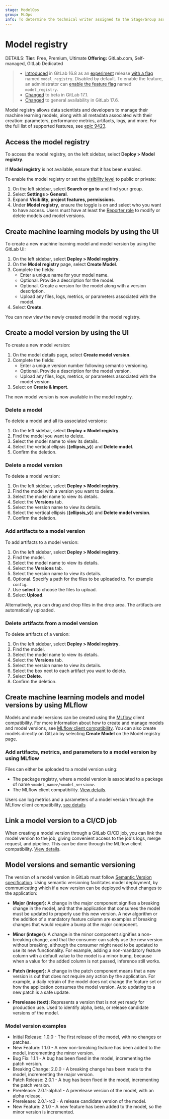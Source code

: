 ```yaml
---
stage: ModelOps
group: MLOps
info: To determine the technical writer assigned to the Stage/Group associated with this page, see https://handbook.gitlab.com/handbook/product/ux/technical-writing/#assignments
---
```


# Model registry

DETAILS:
**Tier:** Free, Premium, Ultimate
**Offering:** GitLab.com, Self-managed, GitLab Dedicated

> - [Introduced](https://gitlab.com/groups/gitlab-org/-/epics/9423) in GitLab 16.8 as an [experiment](../../../../policy/experiment-beta-support.md#experiment) release [with a flag](../../../../administration/feature_flags.md) named `model_registry`. Disabled by default. To enable the feature, an administrator can [enable the feature flag](../../../../administration/feature_flags.md) named `model_registry`.
> - [Changed](https://gitlab.com/groups/gitlab-org/-/epics/9423) to beta in GitLab 17.1.
> - [Changed](https://gitlab.com/groups/gitlab-org/-/epics/14998) to general availability in GitLab 17.6.

Model registry allows data scientists and developers to manage their machine learning
models, along with all metadata associated with their creation: parameters, performance
metrics, artifacts, logs, and more. For the full list of supported features,
see [epic 9423](https://gitlab.com/groups/gitlab-org/-/epics/9423).

## Access the model registry

To access the model registry, on the left sidebar, select **Deploy > Model registry**.

If **Model registry** is not available, ensure that it has been enabled.

To enable the model registry or set the [visibility level](../../../public_access.md) to public or private:

1. On the left sidebar, select **Search or go to** and find your group.
1. Select **Settings > General**.
1. Expand **Visibility, project features, permissions**.
1. Under **Model registry**, ensure the toggle is on and select who you want to have access.
   Users must have
at least the [Reporter role](../../../permissions.md#roles) to modify or delete models and model versions.

## Create machine learning models by using the UI

To create a new machine learning model and model version by using the GitLab UI:

1. On the left sidebar, select **Deploy > Model registry**.
1. On the **Model registry** page, select **Create Model**.
1. Complete the fields:
   - Enter a unique name for your model name.
   - Optional. Provide a description for the model.
   - Optional. Create a version for the model along with a version description.
   - Upload any files, logs, metrics, or parameters associated with the model.
1. Select **Create**.

You can now view the newly created model in the model registry.

## Create a model version by using the UI

To create a new model version:

1. On the model details page, select **Create model version**.
1. Complete the fields:
   - Enter a unique version number following semantic versioning.
   - Optional. Provide a description for the model version.
   - Upload any files, logs, metrics, or parameters associated with the model version.
1. Select on **Create & import**.

The new model version is now available in the model registry.

### Delete a model

To delete a model and all its associated versions:

1. On the left sidebar, select **Deploy > Model registry**.
1. Find the model you want to delete.
1. Select the model name to view its details.
1. Select the vertical ellipsis (**{ellipsis_v}**) and **Delete model**.
1. Confirm the deletion.

### Delete a model version

To delete a model version:

1. On the left sidebar, select **Deploy > Model registry**.
1. Find the model with a version you want to delete.
1. Select the model name to view its details.
1. Select the **Versions** tab.
1. Select the version name to view its details.
1. Select the vertical ellipsis (**{ellipsis_v}**) and **Delete model version**.
1. Confirm the deletion.

### Add artifacts to a model version

To add artifacts to a model version:

1. On the left sidebar, select **Deploy > Model registry**.
1. Find the model.
1. Select the model name to view its details.
1. Select the **Versions** tab.
1. Select the version name to view its details.
1. Optional. Specify a path for the files to be uploaded to. For example `config`.
1. Use **select** to choose the files to upload.
1. Select **Upload**.

Alternatively, you can drag and drop files in the drop area. The artifacts are automatically uploaded.

### Delete artifacts from a model version

To delete artifacts of a version:

1. On the left sidebar, select **Deploy > Model registry**.
1. Find the model.
1. Select the model name to view its details.
1. Select the **Versions** tab.
1. Select the version name to view its details.
1. Select the box next to each artifact you want to delete.
1. Select **Delete**.
1. Confirm the deletion.

## Create machine learning models and model versions by using MLflow

Models and model versions can be created using the [MLflow](https://www.mlflow.org/docs/latest/tracking.html) client compatibility.
For more information about how to create and manage models and model versions, see [MLflow client compatibility](../experiment_tracking/mlflow_client.md#model-registry).
You can also create models directly on GitLab by selecting **Create Model**
on the Model registry page.

### Add artifacts, metrics, and parameters to a model version by using MLflow

Files can either be uploaded to a model version using:

- The package registry, where a model version is associated to a package of name `<model_name>/<model_version>`.
- The MLflow client compatibility. [View details](../experiment_tracking/mlflow_client.md#logging-artifacts-to-a-model-version).

Users can log metrics and a parameters of a model version through the MLflow client compatibility, [see details](../experiment_tracking/mlflow_client.md#logging-metrics-and-parameters-to-a-model-version)

## Link a model version to a CI/CD job

When creating a model version through a GitLab CI/CD job, you can link the model
version to the job, giving convenient access to the job's logs, merge request, and pipeline.
This can be done through the MLflow client compatibility. [View details](../experiment_tracking/mlflow_client.md#linking-a-model-version-to-a-cicd-job).

## Model versions and semantic versioning

The version of a model version in GitLab must follow [Semantic Version specification](https://semver.org/).
Using semantic versioning facilitates model deployment, by communicating which
if a new version can be deployed without changes to the application:

- **Major (integer):** A change in the major component signifies a breaking change in the model, and that the application
  that consumes the model must be updated to properly use this new version.
  A new algorithm or the addition of a mandatory feature column are examples of breaking
  changes that would require a bump at the major component.

- **Minor (integer):** A change in the minor component signifies a non-breaking change, and that the
  consumer can safely use the new version without breaking, although the consumer might
  need to be updated to use its new functionality. For example, adding a non-mandatory
  feature column with a default value to the model is a minor bump, because when a value for
  the added column is not passed, inference still works.

- **Patch (integer):** A change in the patch component means that a new version is out that does not
  require any action by the application. For example, a daily retrain of the
  model does not change the feature set or how the application consumes the
  model version. Auto updating to a new patch is a safe update.

- **Prerelease (text):** Represents a version that is not yet ready for production use.
  Used to identify alpha, beta, or release candidate versions of the model.

### Model version examples

- Initial Release: 1.0.0 - The first release of the model, with no changes or patches.
- New Feature: 1.1.0 - A new non-breaking feature has been added to the model, incrementing the minor version.
- Bug Fix: 1.1.1 - A bug has been fixed in the model, incrementing the patch version.
- Breaking Change: 2.0.0 - A breaking change has been made to the model, incrementing the major version.
- Patch Release: 2.0.1 - A bug has been fixed in the model, incrementing the patch version.
- Prerelease: 2.0.1-alpha1 - A prerelease version of the model, with an alpha release.
- Prerelease: 2.0.1-rc2 - A release candidate version of the model.
- New Feature: 2.1.0 - A new feature has been added to the model, so the minor version is incremented.
